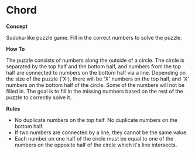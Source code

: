 # Chord

<strong>Concept</strong>

Sudoku-like puzzle game. Fill in the correct numbers to solve the puzzle.

<strong>How To</strong>

The puzzle consists of numbers along the outside of a circle. The circle is separated by the top half and the bottom half, and numbers from the top half are connected to numbers on the bottom half via a line. Depending on the size of the puzzle ('X'), there will be 'X' numbers on the top half, and 'X' numbers on the bottom half of the circle. Some of the numbers will not be filled in. The goal is to fill in the missing numbers based on the rest of the puzzle to correctly solve it.

<strong>Rules</strong>
<ul>
  <li>No duplicate numbers on the top half. No duplicate numbers on the bottom half.</li>
  <li>If two numbers are connected by a line, they cannot be the same value.</li>
<li>Each number on one half of the circle must be equal to one of the numbers on the opposite half of the circle which it's line intersects.</li>
</ul>
